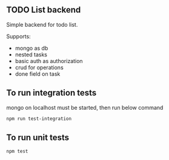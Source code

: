 TODO List backend
---

Simple backend for todo list.

Supports:
- mongo as db
- nested tasks
- basic auth as authorization
- crud for operations
- done field on task 


## To run integration tests

mongo on localhost must be started, then run below command

```bash
npm run test-integration
```

## To run unit tests

```bash
npm test
```

